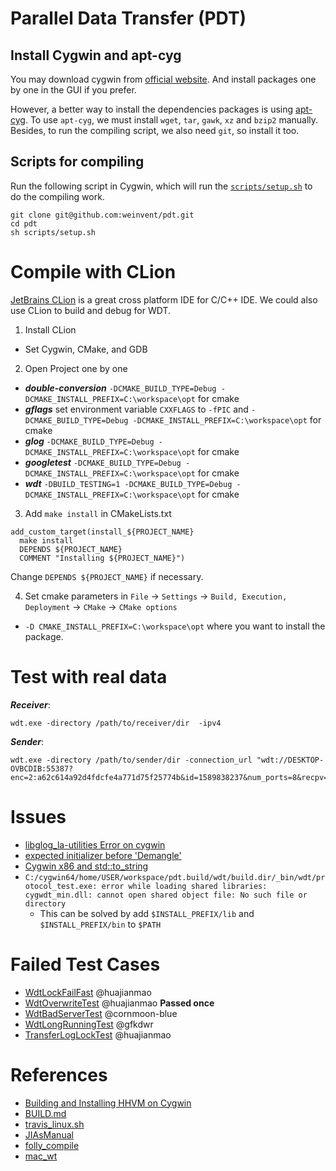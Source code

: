 # Parallel Data Transfer (PDT)

## Install Cygwin and apt-cyg
You may download cygwin from [official website](http://cygwin.com/setup-x86.exe). And install packages one by one in the GUI if you prefer.

However, a better way to install the dependencies packages is using [apt-cyg](../apt-cyg).
To use `apt-cyg`, we must install `wget`, `tar`, `gawk`, `xz` and `bzip2` manually.
Besides, to run the compiling script, we also need `git`, so install it too.


## Scripts for compiling
Run the following script in Cygwin, which will run the [`scripts/setup.sh`](scripts/setup.sh) to do the compiling work.
``` shell
git clone git@github.com:weinvent/pdt.git
cd pdt
sh scripts/setup.sh
```

# Compile with CLion
[JetBrains CLion](http://jetbrains.com/clion) is a great cross platform IDE for C/C++ IDE.
We could also use CLion to build and debug for WDT.

1. Install CLion
 - Set Cygwin, CMake, and GDB

2. Open Project one by one
 - ***double-conversion*** `-DCMAKE_BUILD_TYPE=Debug -DCMAKE_INSTALL_PREFIX=C:\workspace\opt` for cmake
 - ***gflags*** set environment variable `CXXFLAGS` to `-fPIC` and `-DCMAKE_BUILD_TYPE=Debug -DCMAKE_INSTALL_PREFIX=C:\workspace\opt` for cmake
 - ***glog*** `-DCMAKE_BUILD_TYPE=Debug -DCMAKE_INSTALL_PREFIX=C:\workspace\opt` for cmake
 - ***googletest*** `-DCMAKE_BUILD_TYPE=Debug -DCMAKE_INSTALL_PREFIX=C:\workspace\opt` for cmake
 - ***wdt*** `-DBUILD_TESTING=1 -DCMAKE_BUILD_TYPE=Debug -DCMAKE_INSTALL_PREFIX=C:\workspace\opt` for cmake
 
3. Add `make install` in CMakeLists.txt
  ```
  add_custom_target(install_${PROJECT_NAME}
    make install
    DEPENDS ${PROJECT_NAME}
    COMMENT "Installing ${PROJECT_NAME}")
  ```
  Change `DEPENDS ${PROJECT_NAME}` if necessary.
  
4. Set cmake parameters in `File` -> `Settings` -> `Build, Execution, Deployment` -> `CMake` -> `CMake options`
 - `-D CMAKE_INSTALL_PREFIX=C:\workspace\opt` where you want to install the package.

# Test with real data
***Receiver***:
``` shell
wdt.exe -directory /path/to/receiver/dir  -ipv4
```
***Sender***:
``` shell
wdt.exe -directory /path/to/sender/dir -connection_url "wdt://DESKTOP-OVBCDIB:55387?enc=2:a62c614a92d4fdcfe4a771d75f25774b&id=1589838237&num_ports=8&recpv=26"
```

# Issues
 - [libglog_la-utilities Error on cygwin](https://github.com/google/glog/issues/44)
 - [expected initializer before 'Demangle'](https://github.com/google/glog/issues/52)
 - [Cygwin x86 and std::to_string](https://github.com/CleverRaven/Cataclysm-DDA/issues/13286)
 - `C:/cygwin64/home/USER/workspace/pdt.build/wdt/build.dir/_bin/wdt/protocol_test.exe: error while loading shared libraries: cygwdt_min.dll: cannot open shared object file: No such file or directory`
   * This can be solved by add `$INSTALL_PREFIX/lib` and `$INSTALL_PREFIX/bin` to `$PATH`

# Failed Test Cases
 - [WdtLockFailFast](https://github.com/facebook/wdt/blob/master/test/wdt_lock_failfast.sh) @huajianmao
 - [WdtOverwriteTest](https://github.com/facebook/wdt/blob/master/test/wdt_overwrite_test.py) @huajianmao **Passed once**
 - [WdtBadServerTest](https://github.com/facebook/wdt/blob/master/test/wdt_bad_server_test.py) @cornmoon-blue
 - [WdtLongRunningTest](https://github.com/facebook/wdt/blob/master/test/wdt_long_running_test.py) @gfkdwr
 - [TransferLogLockTest](https://github.com/facebook/wdt/blob/master/test/transfer_log_lock_test.sh) @huajianmao

# References
 - [Building and Installing HHVM on Cygwin](https://github.com/facebook/hhvm/wiki/Building-and-Installing-HHVM-on-Cygwin)
 - [BUILD.md](https://github.com/facebook/wdt/blob/master/build/BUILD.md)
 - [travis_linux.sh](https://github.com/facebook/wdt/blob/master/build/travis_linux.sh)
 - [JIAsManual](./JIAsManual)
 - [folly_compile](./folly_compile)
 - [mac_wt](./mac_wt)

